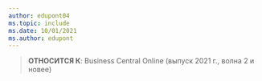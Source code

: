```yaml
---
author: edupont04
ms.topic: include
ms.date: 10/01/2021
ms.author: edupont
---
```

> **ОТНОСИТСЯ К**: Business Central Online (выпуск 2021 г., волна 2 и новее)